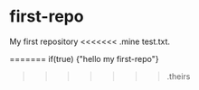 # first-repo
My first repository
<<<<<<< .mine
test.txt.

=======
if(true)
{"hello my first-repo"}
>>>>>>> .theirs
